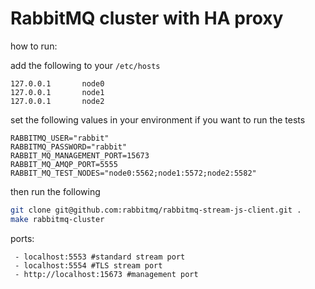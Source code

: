 # RabbitMQ cluster with HA proxy

how to run:

add the following to your `/etc/hosts`

```
127.0.0.1       node0
127.0.0.1       node1
127.0.0.1       node2
```

set the following values in your environment if you want to run the tests

```
RABBITMQ_USER="rabbit"
RABBITMQ_PASSWORD="rabbit"
RABBIT_MQ_MANAGEMENT_PORT=15673
RABBIT_MQ_AMQP_PORT=5555
RABBIT_MQ_TEST_NODES="node0:5562;node1:5572;node2:5582"
```

then run the following

```bash
git clone git@github.com:rabbitmq/rabbitmq-stream-js-client.git .
make rabbitmq-cluster
```

ports:

```
 - localhost:5553 #standard stream port
 - localhost:5554 #TLS stream port
 - http://localhost:15673 #management port
```
